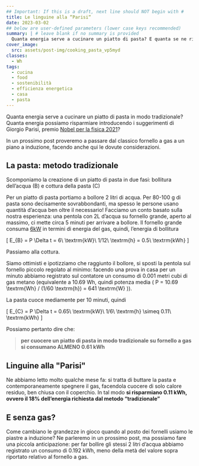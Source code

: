 ```yaml
---
## Important: If this is a draft, next line should NOT begin with #
title: Le linguine alla “Parisi“
date: 2023-03-02
## below are user-defined parameters (lower case keys recommended)
summary: | # leave blank if no summary is provided
  Quanta energia serve a cucinare un piatto di pasta? E quanta se ne risparmia seguendo i suggerimenti del premio Nobel per la Fisica Giorgio Parisi?
cover_image:
  src: assets/post-img/cooking_pasta_vp5myd
classes:
  - Wh
tags:
  - cucina
  - food
  - sostenibilità
  - efficienza energetica
  - casa
  - pasta
---
```


Quanta energia serve a cucinare un piatto di pasta in modo tradizionale? Quanta energia possiamo risparmiare introducendo i suggerimenti di Giorgio Parisi, premio [Nobel per la fisica 2021](https://www.nobelprize.org/prizes/physics/2021/parisi/facts/)?

In un prossimo post proveremo a passare dal classico fornello a gas a un piano a induzione, facendo anche qui le dovute considerazioni.

## La pasta: metodo tradizionale

Scomponiamo la creazione di un piatto di pasta in due fasi: bollitura dell’acqua (B) e cottura della pasta (C)

Per un piatto di pasta portiamo a bollore 2 litri di acqua. Per 80-100 g di pasta sono decisamente sovrabbondanti, ma spesso le persone usano quantità d’acqua ben oltre il necessario!
Facciamo un conto basato sulla nostra esperienza: una pentola con 2L d’acqua su fornello grande, aperto al massimo, ci mette circa 5 minuti per arrivare a bollore. Il fornello grande consuma [6kW](https://en.wikipedia.org/wiki/Gas_stove) in termini di energia del gas, quindi, l’energia di bollitura


\[ E_{B} = P \Delta t = 6\ \textrm{kW}\ 1/12\ \textrm{h} = 0.5\ \textrm{kWh} \]

Passiamo alla cottura.

Siamo ottimisti e ipotizziamo che raggiunto il bollore, si sposti la pentola sul fornello piccolo regolato al minimo: facendo una prova in casa per un minuto abbiamo registrato sul contatore un consumo di 0.001 metri cubi di gas metano (equivalente a 10.69 Wh, quindi potenza media \( P = 10.69 \textrm{Wh} / (1/60 \textrm{h}) = 641 \textrm{W} \)). 

La pasta cuoce mediamente per 10 minuti, quindi

\[ E_{C} = P \Delta t = 0.65\ \textrm{kW}\ 1/6\ \textrm{h} \simeq 0.11\ \textrm{kWh} \]

Possiamo pertanto dire che: 
>**per cuocere un piatto di pasta in modo tradizionale su fornello a gas si consumano ALMENO 0.61 kWh**

## Linguine alla "Parisi" 

Ne abbiamo letto molto qualche mese fa: si tratta di buttare la pasta e contemporaneamente spegnere il gas, facendola cuocere di solo calore residuo, ben chiusa con il coperchio.
In tal modo **si risparmiano 0.11 kWh, ovvero il 18% dell’energia richiesta dal metodo “tradizionale”**


## E senza gas?

Come cambiano le grandezze in gioco quando al posto dei fornelli usiamo le piastre a induzione? Ne parleremo in un prossimo post, ma possiamo fare una piccola anticipazione: per far bollire gli stessi 2 litri d’acqua abbiamo registrato un consumo di 0.192 kWh, meno della metà del valore sopra riportato relativo al fornello a gas.

<!--
  created 2023-03-02 12:00:17.144801 +0100 CET m=+0.110160376
-->